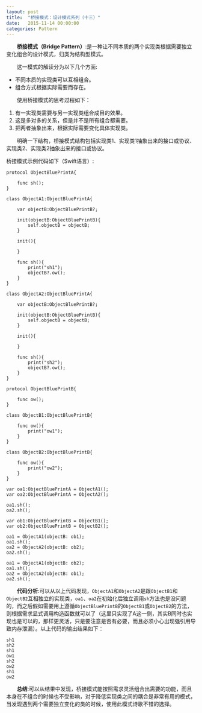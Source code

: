 ```yaml
---
layout: post
title:  "桥接模式：设计模式系列（十三）"
date:   2015-11-14 00:00:00
categories: Pattern
---
```

&emsp;&emsp;**桥接模式（Bridge Pattern）**:是一种让不同本质的两个实现类根据需要独立变化组合的设计模式，归类为结构型模式。

&emsp;&emsp;这一模式的解读分为以下几个方面:

* 不同本质的实现类可以互相组合。
* 组合方式根据实际需要而存在。

&emsp;&emsp;使用桥接模式的思考过程如下：

1. 有一实现类需要与另一实现类组合成目的效果。
2. 这是多对多的关系，但是并不是所有组合都需要。
3. 把两者抽象出来，根据实际需要变化具体实现类。

&emsp;&emsp;明确一下结构，桥接模式结构包括实现类1、实现类1抽象出来的接口或协议、实现类2、实现类2抽象出来的接口或协议。

桥接模式示例代码如下（Swift语言）:

	protocol ObjectBluePrintA{
	    
	    func sh();
	}

	class ObjectA1:ObjectBluePrintA{
	    
	    var objectB:ObjectBluePrintB?;
	    
	    init(objectB:ObjectBluePrintB){
	        self.objectB = objectB;
	    }
	    
	    init(){
	        
	    }
	    
	    func sh(){
	        print("sh1");
	        objectB?.ow();
	    }
	}

	class ObjectA2:ObjectBluePrintA{
	    
	    var objectB:ObjectBluePrintB?;
	    
	    init(objectB:ObjectBluePrintB){
	        self.objectB = objectB;
	    }
	    
	    init(){
	        
	    }
	    
	    func sh(){
	        print("sh2");
	        objectB?.ow();
	    }
	}

	protocol ObjectBluePrintB{
	    
	    func ow();
	}

	class ObjectB1:ObjectBluePrintB{
	    
	    func ow(){
	        print("ow1");
	    }
	}

	class ObjectB2:ObjectBluePrintB{
	    
	    func ow(){
	        print("ow2");
	    }
	}

	var oa1:ObjectBluePrintA = ObjectA1();
	var oa2:ObjectBluePrintA = ObjectA2();

	oa1.sh();
	oa2.sh();

	var ob1:ObjectBluePrintB = ObjectB1();
	var ob2:ObjectBluePrintB = ObjectB2();

	oa1 = ObjectA1(objectB: ob1);
	oa1.sh();
	oa2 = ObjectA2(objectB: ob2);
	oa2.sh();

	oa1 = ObjectA1(objectB: ob2);
	oa1.sh();
	oa2 = ObjectA2(objectB: ob1);
	oa2.sh();

&emsp;&emsp;**代码分析**:可以从以上代码发现，`ObjectA1`和`ObjectA2`是跟`ObjectB1`和`ObjectB2`互相独立的实现类，`oa1`、`oa2`在初始化后独立调用`sh`方法也是没问题的，而之后假如需要用上遵循`ObjectBluePrintB`的`ObjectB1`或`ObjectB2`的方法，则根据需求显式调用构造函数就可以了（这里只实现了A这一侧，其实B同时也实现也是可以的，那样更灵活，只是要注意是否有必要，而且必须小心出现强引用导致内存泄漏）。以上代码的输出结果如下：

	sh1
	sh2
	sh1
	ow1
	sh2
	ow2
	sh1
	ow2

&emsp;&emsp;**总结**:可以从结果中发现，桥接模式能按照需求灵活组合出需要的功能，而且本身在不组合的时候也不受影响，对于降低实现类之间的耦合是非常有用的模式，当发现遇到两个需要独立变化的类的时候，使用此模式诗歌不错的选择。



